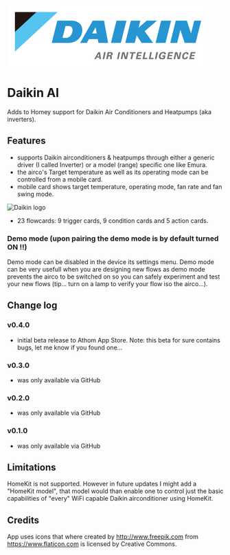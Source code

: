 
![Daikin logo](https://github.com/PeterEIER/nl.climate.daikin/raw/development/assets/images/Daikin-logo-wide.png)

# Daikin AI
Adds to Homey support for Daikin Air Conditioners and Heatpumps (aka inverters).

## Features
- supports Daikin airconditioners & heatpumps through either a generic driver (I called Inverter) or a model (range) specific one like Emura.
- the airco's Target temperature as well as its operating mode can be controlled from a mobile card.
- mobile card shows target temperature, operating mode, fan rate and fan swing mode.

![Daikin logo](https://github.com/PeterEIER/nl.climate.daikin/raw/development/assets/images/mobilecard.png)

- 23 flowcards: 9 trigger cards, 9 condition cards and 5 action cards.

### Demo mode (upon pairing the demo mode is by default turned ON !!)
Demo mode can be disabled in the device its settings menu. Demo mode can be very usefull when you are designing new flows as demo mode prevents the airco to be switched on so you can safely experiment and test your new flows (tip... turn on a lamp to verify your flow iso the airco...).

## Change log
### v0.4.0
- initial beta release to Athom App Store. Note: this beta for sure contains bugs, let me know if you found one...

### v0.3.0
- was only available via GitHub

### v0.2.0
- was only available via GitHub

### v0.1.0
- was only available via GitHub

## Limitations
HomeKit is not supported. However in future updates I might add a "HomeKit model", that model would than enable one to control just the basic capabilities of "every" WiFi capable Daikin airconditioner using HomeKit.

## Credits
App uses icons that where created by http://www.freepik.com from https://www.flaticon.com is licensed by Creative Commons.